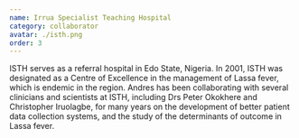 ```yaml
---
name: Irrua Specialist Teaching Hospital
category: collaborator
avatar: ./isth.png
order: 3
---
```


ISTH serves as a referral hospital in Edo State, Nigeria. In 2001, ISTH was designated as a Centre of Excellence in the management of Lassa fever, which is endemic in the region. Andres has been collaborating with several clinicians and scientists at ISTH, including Drs Peter Okokhere and Christopher Iruolagbe, for many years on the development of better patient data collection systems, and the study of the determinants of outcome in Lassa fever.
